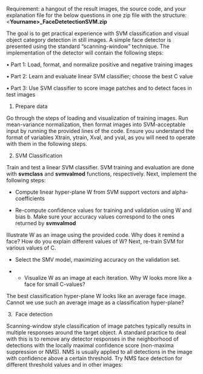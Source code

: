 Requirement: a hangout of the result images, the source code, and your explanation file for the below questions in one zip file with the structure: <**Yourname>_FaceDetetectionSVM.zip** 

The goal is to get practical experience with SVM classification and visual object category detection in still images. A simple face detector is presented using the standard “scanning-window” technique. The implementation of the detector will contain the following steps:

• Part 1: Load, format, and normalize positive and negative training images

• Part 2: Learn and evaluate linear SVM classifier; choose the best C value

• Part 3: Use SVM classifier to score image patches and to detect faces in test images

1. Prepare data 

Go through the steps of loading and visualization of training images. Run mean-variance normalization, then format images into SVM-acceptable input by running the provided lines of the code. Ensure you understand the format of variables Xtrain, ytrain, Xval, and yval, as you will need to operate with them in the following steps.

2. SVM Classification 

Train and test a linear SVM classifier. SVM training and evaluation are done with **svmclass** and **svmvalmod** functions, respectively. Next, implement the following steps:

- Compute linear hyper-plane W from SVM support vectors and alpha-coefficients
    
- Re-compute confidence values for training and validation using W and bias b. Make sure your accuracy values correspond to the ones returned by **svmvalmod**
    

Illustrate W as an image using the provided code. Why does it remind a face? How do you explain different values of W? Next, re-train SVM for various values of C. 

- Select the SMV model, maximizing accuracy on the validation set.
    
- - Visualize W as an image at each iteration. Why W looks more like a face for small C-values?
        
    

The best classification hyper-plane W looks like an average face image. Cannot we use such an average image as a classification hyper-plane?

 3.  Face detection

Scanning-window style classification of image patches typically results in multiple responses around the target object. A standard practice to deal with this is to remove any detector responses in the neighborhood of detections with the locally maximal confidence score (non-maxima suppression or NMS). NMS is usually applied to all detections in the image with confidence above a certain threshold. Try NMS face detection for different threshold values and in other images:


